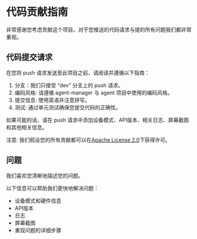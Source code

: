 # 代码贡献指南

非常感谢您考虑贡献这个项目。对于您推送的代码请求与提的所有问题我们都非常重视。

## 代码提交请求

在您将 push 请求发送至此项目之前，请阅读并遵循以下指南：
1. 分支：我们只接受 “dev” 分支上的 push 请求。
2. 编码风格: 请遵循 agent-manager 与 agent 项目中使用的编码风格。
3. 提交信息: 使用英语并注意拼写。
4. 测试: 通过单元测试确保您提交代码的正确性。

如果可能的话，请在 push 请求中添加设备模式、API版本、相关日志、屏幕截图和其他相关信息。

注意: 我们假设您的所有贡献都可以在[Apache License 2.0](../LICENSE)下获得许可。

## 问题

我们喜欢您清晰地描述您的问题。

以下信息可以帮助我们更快地解决问题：
* 设备模式和硬件信息
* API版本
* 日志
* 屏幕截图
* 重现问题的详细步骤

